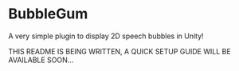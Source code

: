 # BubbleGum
A very simple plugin to display 2D speech bubbles in Unity!

THIS README IS BEING WRITTEN, A QUICK SETUP GUIDE WILL BE AVAILABLE SOON...
